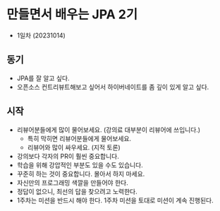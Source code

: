 # 만들면서 배우는 JPA 2기
- 1일차 (20231014)
## 동기
- JPA를 잘 알고 싶다.
- 오픈소스 컨트리뷰트해보고 싶어서 하이버네이트를 좀 깊이 있게 알고 싶다.

## 시작
- 리뷰어분들에게 많이 물어보세요. (강의료 대부분이 리뷰어에 쓰입니다.)
    - 특히 막히면 리뷰어분들에게 물어보세요.
    - 리뷰어와 많이 싸우세요. (지적 토론)
- 강의보다 각자의 PR이 훨씬 중요합니다.
- 학습을 위해 강압적인 부분도 있을 수도 있습니다.
- 꾸준히 하는 것이 중요합니다. 몰아서 하지 마세요.
- 자신만의 프로그래밍 색깔을 만들어야 한다.
- 정답이 없으니, 최선의 답을 찾으려고 노력한다.
- 1주차는 미션을 반드시 해야 한다. 1주차 미션을 토대로 미션이 계속 진행된다.
